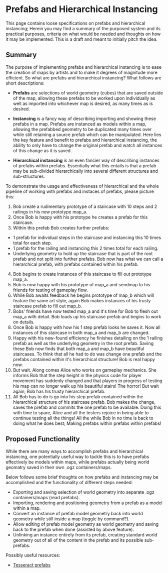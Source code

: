 # Prefabs and Hierarchical Instancing
This page contains loose specifications on prefabs and hierarchical instancing; Herein you may find a summary of the purposed system and its practical purposes, criteria on what would be needed and thoughts on how it may be implemented. This is a draft and meant to initially pitch the idea.

## Summary
The purpose of implementing prefabs and hierarchical instancing is to ease the creation of maps by artists and to make it degrees of magnitude more efficient. So what are prefabs and hierarchical instancing? What follows are short descriptions:

* **Prefabs** are selections of world geometry (cubes) that are saved outside of the map, allowing these prefabs to be worked upon individually as well as imported into whichever map is desired, as many times as is desired.

* **Instancing** is a fancy way of describing importing and showing these prefabs in a map. Prefabs are instanced as models within a map, allowing the prefabbed geometry to be duplicated many times over while still retaining a source prefab which can be manipulated. Here lies the key feature and benefit to prefabs and hierarchical instancing, the ability to only have to change the original prefab and watch all instances of this change as it is saved.

* **Hierarchical instancing** is an even fancier way of describing instances of prefabs within prefabs. Essentially what this entails is that a prefab may be sub-divided hierarchically into several different structures and sub-structures.

To demonstrate the usage and effectiveness of hierarchical and the whole pipeline of working with prefabs and instaces of prefabs, please picture this:

1. Bob create a rudimentary prototype of a staircase with 10 steps and 2 railings in his new prototype map_a.
2. Once Bob is happy with his prototype he creates a prefab for this staircase.
3. Within this prefab Bob creates further prefabs:
- 1 prefab for individual steps in the staircase and instancing this 10 times total for each step.
- 1 prefab for the railing and instancing this 2 times total for each railing.
- Underlying geometry to hold up the staircase that is part of the root prefab and not split into further prefabs.
Bob now has what we can call a hierarchical prefab, with prefabs contained within his prefab.
4. Bob begins to create instances of this staircase to fill out prototype map_a.
5. Bob is now happy with his prototype of map_a and sendmap to his friends for testing of gameplay flow.
6. While Bob awaits feedback he begins prototype of map_b which will feature the same art style, again Bob makes instances of his trusty staircase prefab to fill out map_b.
7. Bobs' friends have now tested map_a and it's time for Bob to flesh out map_a with detail. Bob loads up his staircase prefab and begins to work on details.
8. Once Bob is happy with how his 1 step prefab looks he saves it. Now all instances of this staircase in both map_a and map_b are changed.
9. Happy with his new-found efficiency he finishes detailing on the 1 railing prefab as well as the underlying geometry in the root prefab. Saving these Bob now finds that both map_a and map_b have beautiful staircases. To think that all he had to do was change one prefab and the prefabs contained within it's hierarchical structure! Bob is real happy now.
10. But wait. Along comes Alice who works on gameplay mechanics. She informs Bob that the step height in the physics code for player movement has suddenly changed and that players in progress of testing his map can no longer walk up his beautiful stairs! The horror! But wait again, Bob has his trusty hierarchical prefab.
11. All Bob has to do is go into his step prefab contained within the hierarchical structure of his staircase prefab. Bob makes the change, saves the prefab and commits the one prefab to be available. Doing this with time to spare, Alice and all the testers rejoice in being able to continue testing all the things! All the while Bob in no time is back to doing what he does best; Making prefabs within prefabs within prefabs!

## Proposed Functionality
While there are many ways to accomplish prefabs and hierarchical instancing, one potentially useful way to tackle this is to have prefabs effectively be models within maps, while prefabs actually being world geomatry saved in their own .ogz containers/maps.

Below follows some brief thoughts on how prefabs and instancing may be accomplished and the functionality of different steps needed:
* Exporting and saving selection of world geometry into separate .ogz containers/maps (read prefabs).
* Importing, rendering and positioning geometry from a prefab as a model within a map.
* Convert an instance of prefab model geometry back into world geometry while still inside a map (toggle by command?).
* Allow editing of prefab model geometry as world geometry and saving back to the prefab when done (assisted by above feature).
* Unlinking an instance entirely from its prefab, creating standard world geometry out of all of the content in the prefab and its possible sub-prefabs.

Possibly useful resources:
* [Tesseract prefabs](https://github.com/inexor-game/tesseract/blob/1531ab89afe2dfc6a57f58c94f456dd8e6486516/src/engine/octaedit.cpp#L1121)